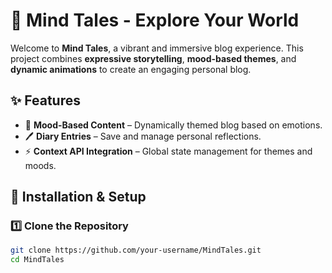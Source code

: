 # 🧠 Mind Tales - Explore Your World

Welcome to **Mind Tales**, a vibrant and immersive blog experience. This project combines **expressive storytelling**, **mood-based themes**, and **dynamic animations** to create an engaging personal blog.

## ✨ Features

- 💬 **Mood-Based Content** – Dynamically themed blog based on emotions.
- 🖊 **Diary Entries** – Save and manage personal reflections.
- ⚡ **Context API Integration** – Global state management for themes and moods.

## 🚀 Installation & Setup

### **1️⃣ Clone the Repository**
```bash
git clone https://github.com/your-username/MindTales.git
cd MindTales
